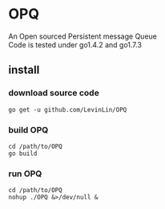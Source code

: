 # OPQ
An Open sourced Persistent message Queue  
Code is tested under go1.4.2 and go1.7.3
## install
### download source code
```shell
go get -u github.com/LevinLin/OPQ
```
### build OPQ
```shell
cd /path/to/OPQ
go build
```
### run OPQ
```shell
cd /path/to/OPQ
nohup ./OPQ &>/dev/null &
```

